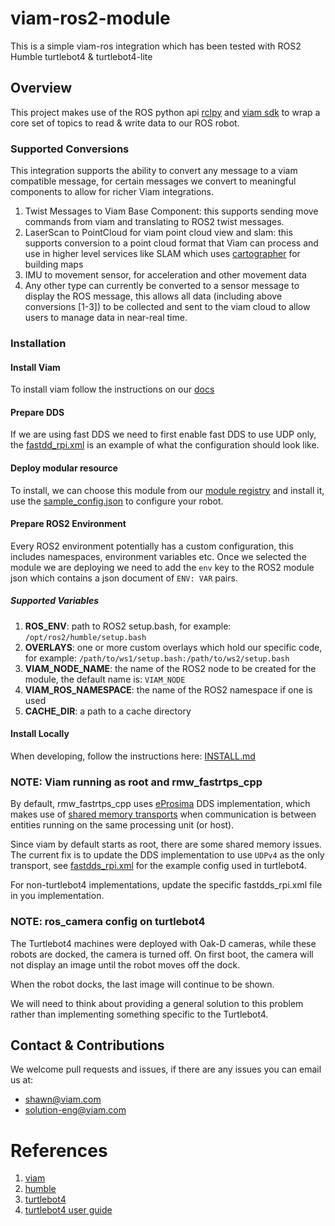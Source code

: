 # viam-ros2-module

This is a simple viam-ros integration which has been tested with ROS2 Humble turtlebot4 & turtlebot4-lite

## Overview

This project makes use of the ROS python api [rclpy](https://docs.ros2.org/foxy/api/rclpy/index.html) and [viam sdk](https://python.viam.dev/)
to wrap a core set of topics to read & write data to our ROS robot.

### Supported Conversions
This integration supports the ability to convert any message to a viam compatible message, for certain messages we 
convert to meaningful components to allow for richer Viam integrations.

1. Twist Messages to Viam Base Component: this supports sending move commands from viam and translating to ROS2 twist 
messages.
2. LaserScan to PointCloud for viam point cloud view and slam: this supports conversion to a point cloud format that Viam
can process and use in higher level services like SLAM which uses [cartographer](https://docs.viam.com/services/slam/cartographer/)
for building maps
3. IMU to movement sensor, for acceleration and other movement data
4. Any other type can currently be converted to a sensor message to display the ROS message, this allows all data (including
above conversions [1-3]) to be collected and sent to the viam cloud to allow users to manage data in near-real time.

### Installation

#### Install Viam
To install viam follow the instructions on our [docs](https://docs.viam.com/installation/)

#### Prepare DDS
If we are using fast DDS we need to first enable fast DDS to use UDP only, the [fastdd_rpi.xml](./sample_configs/fastdds_rpi.xml) 
is an example of what the configuration should look like.


#### Deploy modular resource
To install, we can choose this module from our [module registry](https://app.viam.com/registry) and install it, use
the [sample_config.json](./sample_configs/sample_config.json) to configure your robot.

#### Prepare ROS2 Environment
Every ROS2 environment potentially has a custom configuration, this includes namespaces, environment variables etc.
Once we selected the module we are deploying we need to add the `env` key to the ROS2 module json which contains a 
json document of `ENV: VAR` pairs.

##### Supported Variables

1. **ROS_ENV**: path to ROS2 setup.bash, for example: `/opt/ros2/humble/setup.bash`
2. **OVERLAYS**: one or more custom overlays which hold our specific code, for example: `/path/to/ws1/setup.bash:/path/to/ws2/setup.bash`
3. **VIAM_NODE_NAME**: the name of the ROS2 node to be created for the module, the default name is: `VIAM_NODE`
4. **VIAM_ROS_NAMESPACE**: the name of the ROS2 namespace if one is used
5. **CACHE_DIR**: a path to a cache directory

#### Install Locally

When developing, follow the instructions here: [INSTALL.md](./INSTALL_LOCALLY)

### NOTE: Viam running as root and rmw_fastrtps_cpp
By default, rmw_fastrtps_cpp uses [eProsima](https://www.eprosima.com/index.php) DDS implementation, 
which makes use of [shared memory transports](https://fast-dds.docs.eprosima.com/en/latest/fastdds/transport/shared_memory/shared_memory.html)
when communication is between entities running on the same processing unit (or host).

Since viam by default starts as root, there are some shared memory issues. The current fix is to update
the DDS implementation to use `UDPv4` as the only transport, see [fastdds_rpi.xml](./sample_configs/fastdds_rpi.xml) for 
the example config used in turtlebot4.

For non-turtlebot4 implementations, update the specific fastdds_rpi.xml file in you implementation.

### NOTE: ros_camera config on turtlebot4

The Turtlebot4 machines were deployed with Oak-D cameras, while these robots are docked, the camera is
turned off. On first boot, the camera will not display an image until the robot moves off the dock. 

When the robot docks, the last image will continue to be shown. 

We will need to think about providing a general solution to this problem rather than implementing something
specific to the Turtlebot4.

## Contact & Contributions

We welcome pull requests and issues, if there are any issues you can email us at:

* [shawn@viam.com](mailto:shawn@viam.com)
* [solution-eng@viam.com](mailto:solution-eng@viam.com)

# References
1. [viam](https://docs.viam.com)
2. [humble](https://docs.ros.org/en/humble/index.html)
3. [turtlebot4](https://clearpathrobotics.com/turtlebot-4/)
4. [turtlebot4 user guide](https://turtlebot.github.io/turtlebot4-user-manual/)

